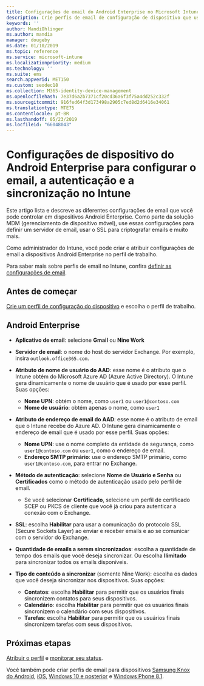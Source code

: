 ```yaml
---
title: Configurações de email do Android Enterprise no Microsoft Intune – Azure | Microsoft Docs
description: Crie perfis de email de configuração de dispositivo que use servidores Exchange e recupere atributos do Azure Active Directory. Habilite o SSL ou SMIME, autentique usuários com certificados ou nome de usuário/senha e sincronize emails e agendas nos dispositivos de perfil de trabalho do Android usando o Microsoft Intune.
keywords: ''
author: MandiOhlinger
ms.author: mandia
manager: dougeby
ms.date: 01/10/2019
ms.topic: reference
ms.service: microsoft-intune
ms.localizationpriority: medium
ms.technology: ''
ms.suite: ems
search.appverid: MET150
ms.custom: seodec18
ms.collection: M365-identity-device-management
ms.openlocfilehash: 7e37d6a2b7371cf20cd36a6f3f75a4dd252c332f
ms.sourcegitcommit: 916fed64f3d173498a2905c7ed8d2d6416e34061
ms.translationtype: MTE75
ms.contentlocale: pt-BR
ms.lasthandoff: 05/23/2019
ms.locfileid: "66048043"
---
```

# <a name="android-enterprise-device-settings-to-configure-email-authentication-and-synchronization-in-intune"></a>Configurações de dispositivo do Android Enterprise para configurar o email, a autenticação e a sincronização no Intune

Este artigo lista e descreve as diferentes configurações de email que você pode controlar em dispositivos Android Enterprise. Como parte da solução MDM (gerenciamento de dispositivo móvel), use essas configurações para definir um servidor de email, usar o SSL para criptografar emails e muito mais.

Como administrador do Intune, você pode criar e atribuir configurações de email a dispositivos Android Enterprise no perfil de trabalho.

Para saber mais sobre perfis de email no Intune, confira [definir as configurações de email](email-settings-configure.md).

## <a name="before-you-begin"></a>Antes de começar

[Crie um perfil de configuração do dispositivo](email-settings-configure.md#create-a-device-profile) e escolha o perfil de trabalho.

## <a name="android-enterprise"></a>Android Enterprise

- **Aplicativo de email**: selecione **Gmail** ou **Nine Work**
- **Servidor de email**: o nome do host do servidor Exchange. Por exemplo, insira `outlook.office365.com`.
- **Atributo de nome de usuário do AAD**: esse nome é o atributo que o Intune obtém do Microsoft Azure AD (Azure Active Directory). O Intune gera dinamicamente o nome de usuário que é usado por esse perfil. Suas opções:

  - **Nome UPN**: obtém o nome, como `user1` ou `user1@contoso.com`
  - **Nome de usuário**: obtém apenas o nome, como `user1`

- **Atributo de endereço de email do AAD**: esse nome é o atributo de email que o Intune recebe do Azure AD. O Intune gera dinamicamente o endereço de email que é usado por esse perfil. Suas opções:
  - **Nome UPN**: use o nome completo da entidade de segurança, como `user1@contoso.com` ou `user1`, como o endereço de email.
  - **Endereço SMTP primário**: use o endereço SMTP primário, como `user1@contoso.com`, para entrar no Exchange.

- **Método de autenticação**: selecione **Nome de Usuário e Senha** ou **Certificados** como o método de autenticação usado pelo perfil de email.
  - Se você selecionar **Certificado**, selecione um perfil de certificado SCEP ou PKCS de cliente que você já criou para autenticar a conexão com o Exchange.
- **SSL**: escolha **Habilitar** para usar a comunicação do protocolo SSL (Secure Sockets Layer) ao enviar e receber emails e ao se comunicar com o servidor do Exchange.
- **Quantidade de emails a serem sincronizados**: escolha a quantidade de tempo dos emails que você deseja sincronizar. Ou escolha **Ilimitado** para sincronizar todos os emails disponíveis.
- **Tipo de conteúdo a sincronizar** (somente Nine Work): escolha os dados que você deseja sincronizar nos dispositivos. Suas opções:
  - **Contatos**: escolha **Habilitar** para permitir que os usuários finais sincronizem contatos para seus dispositivos.
  - **Calendário**: escolha **Habilitar** para permitir que os usuários finais sincronizem o calendário com seus dispositivos.
  - **Tarefas**: escolha **Habilitar** para permitir que os usuários finais sincronizem tarefas com seus dispositivos.

## <a name="next-steps"></a>Próximas etapas

[Atribuir o perfil](device-profile-assign.md) e [monitorar seu status](device-profile-monitor.md).

Você também pode criar perfis de email para dispositivos [Samsung Knox do Android](email-settings-android.md), [iOS](email-settings-ios.md), [Windows 10 e posterior](email-settings-windows-10.md) e [Windows Phone 8.1](email-settings-windows-phone-8-1.md).
